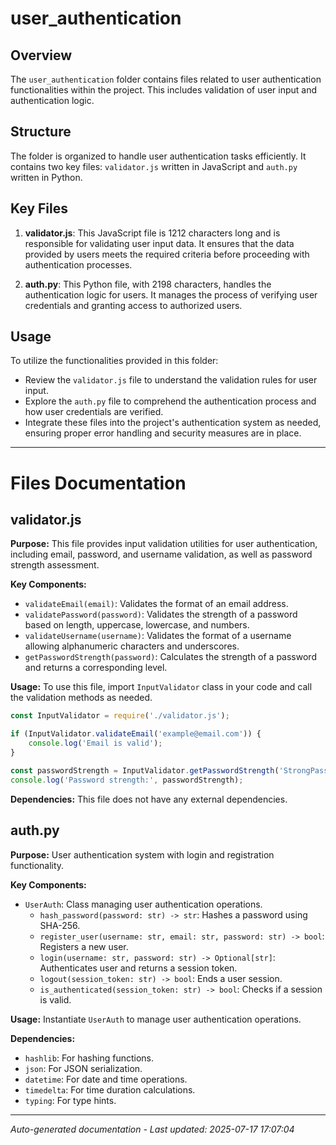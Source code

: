 # user_authentication

## Overview
The `user_authentication` folder contains files related to user authentication functionalities within the project. This includes validation of user input and authentication logic.

## Structure
The folder is organized to handle user authentication tasks efficiently. It contains two key files: `validator.js` written in JavaScript and `auth.py` written in Python.

## Key Files
1. **validator.js**: This JavaScript file is 1212 characters long and is responsible for validating user input data. It ensures that the data provided by users meets the required criteria before proceeding with authentication processes.

2. **auth.py**: This Python file, with 2198 characters, handles the authentication logic for users. It manages the process of verifying user credentials and granting access to authorized users.

## Usage
To utilize the functionalities provided in this folder:
- Review the `validator.js` file to understand the validation rules for user input.
- Explore the `auth.py` file to comprehend the authentication process and how user credentials are verified.
- Integrate these files into the project's authentication system as needed, ensuring proper error handling and security measures are in place.

---

# Files Documentation

## validator.js

**Purpose:** This file provides input validation utilities for user authentication, including email, password, and username validation, as well as password strength assessment.

**Key Components:**
- `validateEmail(email)`: Validates the format of an email address.
- `validatePassword(password)`: Validates the strength of a password based on length, uppercase, lowercase, and numbers.
- `validateUsername(username)`: Validates the format of a username allowing alphanumeric characters and underscores.
- `getPasswordStrength(password)`: Calculates the strength of a password and returns a corresponding level.

**Usage:** To use this file, import `InputValidator` class in your code and call the validation methods as needed.

```javascript
const InputValidator = require('./validator.js');

if (InputValidator.validateEmail('example@email.com')) {
    console.log('Email is valid');
}

const passwordStrength = InputValidator.getPasswordStrength('StrongPassword123');
console.log('Password strength:', passwordStrength);
```

**Dependencies:** This file does not have any external dependencies.

## auth.py

**Purpose:** User authentication system with login and registration functionality.

**Key Components:**
- `UserAuth`: Class managing user authentication operations.
  - `hash_password(password: str) -> str`: Hashes a password using SHA-256.
  - `register_user(username: str, email: str, password: str) -> bool`: Registers a new user.
  - `login(username: str, password: str) -> Optional[str]`: Authenticates user and returns a session token.
  - `logout(session_token: str) -> bool`: Ends a user session.
  - `is_authenticated(session_token: str) -> bool`: Checks if a session is valid.

**Usage:** Instantiate `UserAuth` to manage user authentication operations.

**Dependencies:**
- `hashlib`: For hashing functions.
- `json`: For JSON serialization.
- `datetime`: For date and time operations.
- `timedelta`: For time duration calculations.
- `typing`: For type hints.

---
*Auto-generated documentation - Last updated: 2025-07-17 17:07:04*
